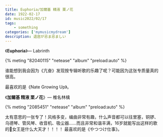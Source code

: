 ```yaml
---
title: Euphoria/加爾基 精液 栗ノ花
date: 1922-02-17
id: music2022/02/17
tags:  
    - something
categories: ['mymusicmydream']
description: 退屈が忌ま忌ましい
---
```

《**Euphoria**》— Labrinth

{% meting "82040115" "netease" "album"  "preload:auto" %}

谁能想到我会因为《亢奋》发现按专辑听歌的乐趣了呢？可能因为这张专质量真的很高。

最喜欢的是《Nate Growing Up》。

《**加爾基 精液 栗ノ花**》— 椎名林檎

{% meting "2085451" "netease" "album"  "preload:auto" %}

太有意思的一张专了！风格多变，编曲非常有趣，什么声音都可以往里塞，铜锣、乌德琴、管风琴、收音机、吸尘器……而且非常和谐丰满，16岁就能写出这样的歌的🍎女王是什么大天才！！！！
最喜欢的是《やつつけ仕事》。